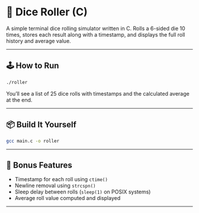 # 🎲 Dice Roller (C)

A simple terminal dice rolling simulator written in C. Rolls a 6-sided die 10 times, stores each result along with a timestamp, and displays the full roll history and average value.

---

## 🕹 How to Run

```bash
./roller
```

You’ll see a list of 25 dice rolls with timestamps and the calculated average at the end.

---

## 📦 Build It Yourself

```bash
gcc main.c -o roller
```

---

## 🌟 Bonus Features

- Timestamp for each roll using `ctime()`
- Newline removal using `strcspn()`
- Sleep delay between rolls (`sleep(1)` on POSIX systems)
- Average roll value computed and displayed

---
